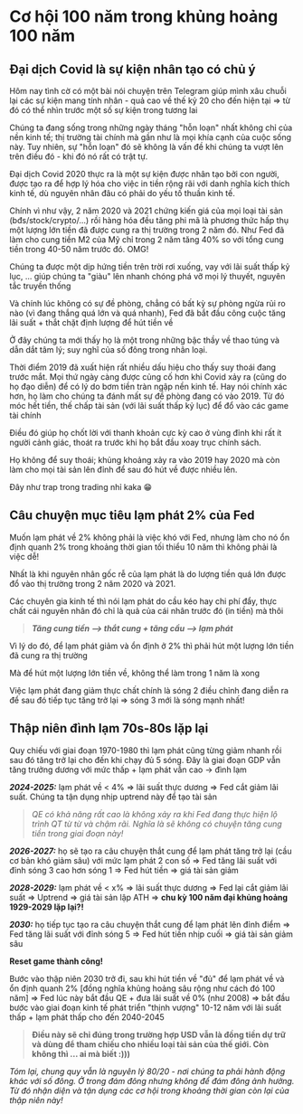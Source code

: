 # Cơ hội 100 năm trong khủng hoảng 100 năm

## Đại dịch Covid là sự kiện nhân tạo có chủ ý

Hôm nay tình cờ có một bài nói chuyện trên Telegram giúp mình xâu chuỗi lại các sự kiện mang tính nhân - quả cao về thế kỷ 20 cho đến hiện tại =&gt; từ đó có thể nhìn trước một số sự kiện trong tương lai

Chúng ta đang sống trong những ngày tháng "hỗn loạn" nhất không chỉ của nền kinh tế; thị trường tài chính mà gần như là mọi khía cạnh của cuộc sống này. Tuy nhiên, sự "hỗn loạn" đó sẽ không là vấn đề khi chúng ta vượt lên trên điều đó - khi đó nó rất có trật tự.

Đại dịch Covid 2020 thực ra là một sự kiện được nhân tạo bởi con người, được tạo ra để hợp lý hóa cho việc in tiền rộng rãi với danh nghĩa kích thích kinh tế, dù nguyên nhân đâu có phải do yếu tố thuần kinh tế.

Chính vì như vậy, 2 năm 2020 và 2021 chứng kiến giá của mọi loại tài sản (bđs/stock/crypto/...) rồi hàng hóa đều tăng phi mã là phương thức hấp thụ một lượng lớn tiền đã được cung ra thị trường trong 2 năm đó. Như Fed đã làm cho cung tiền M2 của Mỹ chỉ trong 2 năm tăng 40% so với tổng cung tiền trong 40-50 năm trước đó. OMG!

Chúng ta được một dịp hứng tiền trên trời rơi xuống, vay với lãi suất thấp kỷ lục, ... giúp chúng ta "giàu" lên nhanh chóng phá vỡ mọi lý thuyết, nguyên tắc truyền thống

Và chính lúc không có sự đề phòng, chẳng có bất kỳ sự phòng ngừa rủi ro nào (vì đang thắng quá lớn và quá nhanh), Fed đã bắt đầu công cuộc tăng lãi suất + thắt chặt định lượng để hút tiền về

Ở đây chúng ta mới thấy họ là một trong những bậc thầy về thao túng và dẫn dắt tâm lý; suy nghĩ của số đông trong nhân loại.

Thời điểm 2019 đã xuất hiện rất nhiều dấu hiệu cho thấy suy thoái đang trước mắt. Mọi thứ ngày càng được củng cố hơn khi Covid xảy ra (cũng do họ đạo diễn) để có lý do bơm tiền tràn ngập nền kinh tế. Hay nói chính xác hơn, họ làm cho chúng ta đánh mất sự đề phòng đang có vào 2019. Từ đó móc hết tiền, thế chấp tài sản (với lãi suất thấp kỷ lục) để đổ vào các game tài chính

Điều đó giúp họ chốt lời với thanh khoản cực kỳ cao ở vùng đỉnh khi rất ít người cảnh giác, thoát ra trước khi họ bắt đầu xoay trục chính sách.

Họ không để suy thoái; khủng khoảng xảy ra vào 2019 hay 2020 mà còn làm cho mọi tài sản lên đỉnh để sau đó hút về được nhiều lên.

Đây như trap trong trading nhỉ kaka :grin:

## **Câu chuyện mục tiêu lạm phát 2% của Fed**

Muốn lạm phát về 2% không phải là việc khó với Fed, nhưng làm cho nó ổn định quanh 2% trong khoảng thời gian tối thiểu 10 năm thì không phải là việc dễ!

Nhất là khi nguyên nhân gốc rễ của lạm phát là do lượng tiền quá lớn được đổ vào thị trường trong 2 năm 2020 và 2021.

Các chuyên gia kinh tế thì nói lạm phát do cầu kéo hay chi phí đẩy, thực chất cái nguyên nhân đó chỉ là quả của cái nhân trước đó (in tiền) mà thôi

> ***Tăng cung tiền --&gt; thắt cung + tăng cầu --&gt; lạm phát***

Vì lý do đó, để lạm phát giảm và ổn định ở 2% thì phải hút một lượng lớn tiền đã cung ra thị trường

Mà để hút một lượng lớn tiền về, không thể làm trong 1 năm là xong

Việc lạm phát đang giảm thực chất chính là sóng 2 điều chỉnh đang diễn ra để sau đó tiếp tục tăng trở lại =&gt; sóng 3 mới là sóng mạnh nhất!

## Thập niên đình lạm 70s-80s lặp lại

Quy chiếu với giai đoạn 1970-1980 thì lạm phát cũng từng giảm nhanh rồi sau đó tăng trở lại cho đến khi chạy đủ 5 sóng. Đây là giai đoạn GDP vẫn tăng trưởng dương với mức thấp + lạm phát vẫn cao -&gt; đình lạm

***2024-2025:*** lạm phát về &lt; 4% =&gt; lãi suất thực dương =&gt; Fed cắt giảm lãi suất. Chúng ta tận dụng nhịp uptrend này để tạo tài sản

> *QE có khả năng rất cao là không xảy ra khi Fed đang thực hiện lộ trình QT từ từ và chậm rãi. Nghĩa là sẽ không có chuyện tăng cung tiền trong giai đoạn này!*

***2026-2027:*** họ sẽ tạo ra câu chuyện thắt cung để lạm phát tăng trở lại (cầu cơ bản khó giảm sâu) với mức lạm phát 2 con số =&gt; Fed tăng lãi suất với đỉnh sóng 3 cao hơn sóng 1 =&gt; Fed hút tiền =&gt; giá tài sản giảm

***2028-2029:*** lạm phát về &lt; x% =&gt; lãi suất thực dương =&gt; Fed lại cắt giảm lãi suất =&gt; Uptrend =&gt; giá tài sản lập ATH =&gt; **chu kỳ 100 năm đại khủng hoảng 1929-2029 lặp lại?!**

***2030:*** họ tiếp tục tạo ra câu chuyện thắt cung để lạm phát lên đỉnh điểm =&gt; Fed tăng lãi suất với đỉnh sóng 5 =&gt; Fed hút tiền nhịp cuối =&gt; giá tài sản giảm sâu

**Reset game thành công!**

Bước vào thập niên 2030 trở đi, sau khi hút tiền về "đủ" để lạm phát về và ổn định quanh 2% \[đồng nghĩa khủng hoảng sâu rộng như cách đó 100 năm\] =&gt; Fed lúc này bắt đầu QE + đưa lãi suất về 0% (như 2008) =&gt; bắt đầu bước vào giai đoạn kinh tế phát triển "thịnh vượng" 10-12 năm với lãi suất thấp + lạm phát thấp cho đến 2040-2045

> **Điều này sẽ chỉ đúng trong trường hợp USD vẫn là đồng tiền dự trữ và dùng để tham chiếu cho nhiều loại tài sản của thế giới. Còn không thì ... ai mà biết :)))**

*Tóm lại, chung quy vẫn là nguyên lý 80/20 - nơi chúng ta phải hành động khác với số đông. Ở trong đám đông nhưng không để đám đông ảnh hưởng. Từ đó nhận diện và tận dụng các cơ hội trong khoảng thời gian còn lại của thập niên này!*